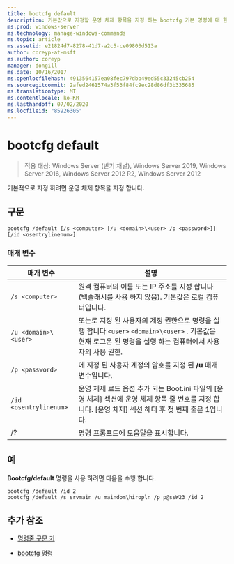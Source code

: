 ```yaml
---
title: bootcfg default
description: 기본값으로 지정할 운영 체제 항목을 지정 하는 bootcfg 기본 명령에 대 한 참조 문서입니다.
ms.prod: windows-server
ms.technology: manage-windows-commands
ms.topic: article
ms.assetid: e21824d7-8278-41d7-a2c5-ce09803d513a
author: coreyp-at-msft
ms.author: coreyp
manager: dongill
ms.date: 10/16/2017
ms.openlocfilehash: 4913564157ea08fec797dbb49ed55c33245cb254
ms.sourcegitcommit: 2afed2461574a3f53f84fc9ec28d86df3b335685
ms.translationtype: MT
ms.contentlocale: ko-KR
ms.lasthandoff: 07/02/2020
ms.locfileid: "85926305"
---
```

# <a name="bootcfg-default"></a>bootcfg default

> 적용 대상: Windows Server (반기 채널), Windows Server 2019, Windows Server 2016, Windows Server 2012 R2, Windows Server 2012

기본적으로 지정 하려면 운영 체제 항목을 지정 합니다.

## <a name="syntax"></a>구문

```
bootcfg /default [/s <computer> [/u <domain>\<user> /p <password>]] [/id <osentrylinenum>]
```

### <a name="parameters"></a>매개 변수

| 매개 변수 | 설명 |
| --------- | ----------- |
| `/s <computer>` | 원격 컴퓨터의 이름 또는 IP 주소를 지정 합니다 (백슬래시를 사용 하지 않음). 기본값은 로컬 컴퓨터입니다. |
| `/u <domain>\<user>`  | 또는로 지정 된 사용자의 계정 권한으로 명령을 실행 합니다 `<user>` `<domain>\<user>` . 기본값은 현재 로그온 된 명령을 실행 하는 컴퓨터에서 사용자의 사용 권한. |
| `/p <password>` | 에 지정 된 사용자 계정의 암호를 지정 된 **/u** 매개 변수입니다. |
| `/id <osentrylinenum>` | 운영 체제 로드 옵션 추가 되는 Boot.ini 파일의 [운영 체제] 섹션에 운영 체제 항목 줄 번호를 지정 합니다. [운영 체제] 섹션 헤더 후 첫 번째 줄은 1입니다. |
| /? | 명령 프롬프트에 도움말을 표시합니다. |

## <a name="examples"></a>예

**Bootcfg/default** 명령을 사용 하려면 다음을 수행 합니다.

```
bootcfg /default /id 2
bootcfg /default /s srvmain /u maindom\hiropln /p p@ssW23 /id 2
```

## <a name="additional-references"></a>추가 참조

- [명령줄 구문 키](command-line-syntax-key.md)

- [bootcfg 명령](bootcfg.md)
